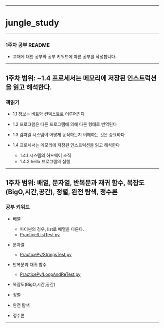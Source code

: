 ------------------------------------------------------------
# jungle_study
------------------------------------------------------------
### 1주차 공부 README
* 교재에 대한 공부와 공부 키워드에 따른 공부를 작성합니다.
------------------------------------------------------------
## 1주차 범위: ~1.4 프로세서는 메모리에 저장된 인스트럭션을 읽고 해석한다.

### 책읽기
* 1.1 정보는 비트와 컨텍스트로 이루어진다

* 1.2 프로그램은 다른 프로그램에 의해 다른 형태로 번역된다

* 1.3 컴파일 시스템이 어떻게 동작하는지 이해하는 것은 중요하다

* 1.4 프로세서는 메모리에 저장된 인스트럭션을 읽고 해석한다
    - 1.4.1 시스템의 하드웨어 조직
    - 1.4.2 hello 프로그램의 실행
------------------------------------------------------------
## 1주차 범위: 배열, 문자열, 반복문과 재귀 함수, 복잡도(BigO,시간,공간), 정렬, 완전 탐색, 정수론

### 공부 키워드
* 배열
    - 파이썬의 경우, list로 배열을 다룬다.
    - [Practice/ListTest.py](/PracticePy/ListTest.py)

* 문자열
    - [PracticePy/StringsTest.py](PracticePy/StringsTest.py)

* 반복문과 재귀 함수
    - [PracticePy/LoopAndReTest.py](PracticePy/LoopAndReTest.py)

* 복잡도(BigO,시간,공간)

* 정렬

* 완전 탐색

* 정수론
------------------------------------------------------------